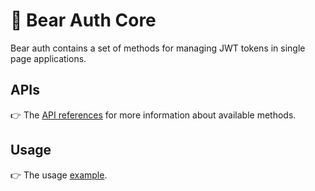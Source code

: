 # 🐻 Bear Auth Core

Bear auth contains a set of methods for managing JWT tokens in single page applications.

## APIs

👉 The [API references](./docs/API.md) for more information about available methods.

## Usage

👉 The usage [example](../../examples/core/README.md).